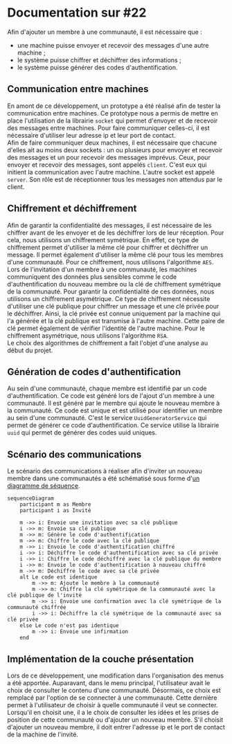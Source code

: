 # Documentation sur #22

Afin d'ajouter un membre à une communauté, il est nécessaire que :
- une machine puisse envoyer et recevoir des messages d'une autre machine ;
- le système puisse chiffrer et déchiffrer des informations ;
- le système puisse générer des codes d'authentification.

## Communication entre machines
En amont de ce développement, un prototype a été réalisé afin de tester la communication entre machines. Ce prototype nous a permis de mettre en place l'utilisation de la librairie `socket` qui permet d'envoyer et de recevoir des messages entre machines. Pour faire communiquer celles-ci, il est nécessaire d'utiliser leur adresse ip et leur port de contact.  
Afin de faire communiquer deux machines, il est nécessaire que chacune d'elles ait au moins deux sockets : un ou plusieurs pour envoyer et recevoir des messages et un pour recevoir des messages imprévus. Ceux, pour envoyer et recevoir des messages, sont appelés `client`. C'est eux qui initient la communication avec l'autre machine. L'autre socket est appelé `server`. Son rôle est de réceptionner tous les messages non attendus par le client.

## Chiffrement et déchiffrement
Afin de garantir la confidentialité des messages, il est nécessaire de les chiffrer avant de les envoyer et de les déchiffrer lors de leur réception. Pour cela, nous utilisons un chiffrement symétrique. En effet, ce type de chiffrement permet d'utiliser la même clé pour chiffrer et déchiffrer un message. Il permet également d'utiliser la même clé pour tous les membres d'une communauté. Pour ce chiffrement, nous utilisons l'algorithme `AES`.  
Lors de l'invitation d'un membre à une communauté, les machines communiquent des données plus sensibles comme le code d'authentification du nouveau membre ou la clé de chiffrement symétrique de la communauté. Pour garantir la confidentialité de ces données, nous utilisons un chiffrement asymétrique. Ce type de chiffrement nécessite d'utiliser une clé publique pour chiffrer un message et une clé privée pour le déchiffrer. Ainsi, la clé privée est connue uniquement par la machine qui l'a générée et la clé publique est transmise à l'autre machine. Cette paire de clé permet également de vérifier l'identité de l'autre machine. Pour le chiffrement asymétrique, nous utilisons l'algorithme `RSA`.  
Le choix des algorithmes de chiffrement a fait l'objet d'une analyse au début du projet.

## Génération de codes d'authentification
Au sein d'une communauté, chaque membre est identifié par un code d'authentification. Ce code est généré lors de l'ajout d'un membre à une communauté. Il est généré par le membre qui ajoute le nouveau membre à la communauté. Ce code est unique et est utilisé pour identifier un membre au sein d'une communauté. C'est le service `UuidGeneratorService` qui permet de générer ce code d'authentification. Ce service utilise la librairie `uuid` qui permet de générer des codes uuid uniques.

## Scénario des communications
Le scénario des communications à réaliser afin d'inviter un nouveau membre dans une communautés a été schématisé sous forme d'[un diagramme de séquence](./add_member_usecase_sequence.mermaid).
```mermaid
sequenceDiagram
    participant m as Membre
    participant i as Invité

    m ->> i: Envoie une invitation avec sa clé publique
    i ->> m: Envoie sa clé publique
    m ->> m: Génère le code d'authentification
    m ->> m: Chiffre le code avec la clé publique
    m ->> i: Envoie le code d'authentification chiffré
    i ->> i: Déchiffre le code d'authentification avec sa clé privée
    i ->> i: Chiffre le code déchiffré avec la clé publique du membre
    i ->> m: Envoie le code d'authentification à nouveau chiffré
    m ->> m: Déchiffre le code avec sa clé privée
    alt Le code est identique
        m ->> m: Ajoute le membre à la communauté
        m ->> m: Chiffre la clé symétrique de la communauté avec la clé publique de l'invité
        m ->> i: Envoie une confirmation avec la clé symétrique de la communauté chiffrée
        i ->> i: Déchiffre la clé symétrique de la communauté avec sa clé privée
    else Le code n'est pas identique
        m ->> i: Envoie une infirmation
    end
```

## Implémentation de la couche présentation
Lors de ce développement, une modification dans l'organisation des menus a été apportée. Auparavant, dans le menu principal, l'utilisateur avait le choix de consulter le contenu d'une communauté. Désormais, ce choix est remplacé par l'option de se connecter à une communauté. Cette dernière permet à l'utilisateur de choisir à quelle communauté il veut se connecter. Lorsqu'il en choisit une, il a le choix de consulter les idées et les prises de position de cette communauté ou d'ajouter un nouveau membre. S'il choisit d'ajouter un nouveau membre, il doit entrer l'adresse ip et le port de contact de la machine de l'invité.
